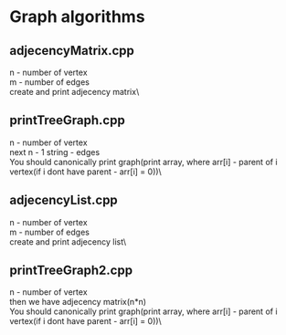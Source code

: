 # Graph algorithms

## adjecencyMatrix.cpp

n - number of vertex\
m - number of edges\
create and print adjecency matrix\

## printTreeGraph.cpp

n - number of vertex\
next n - 1 string - edges\
You should canonically print graph(print array, where arr[i] - parent of i vertex(if i dont have parent - arr[i] = 0))\

## adjecencyList.cpp

n - number of vertex\
m - number of edges\
create and print adjecency list\

## printTreeGraph2.cpp

n - number of vertex\
then we have adjecency matrix(n\*n)\
You should canonically print graph(print array, where arr[i] - parent of i vertex(if i dont have parent - arr[i] = 0))\
